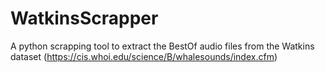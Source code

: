 # WatkinsScrapper
A python scrapping tool to extract the BestOf audio files from the Watkins dataset (https://cis.whoi.edu/science/B/whalesounds/index.cfm)
